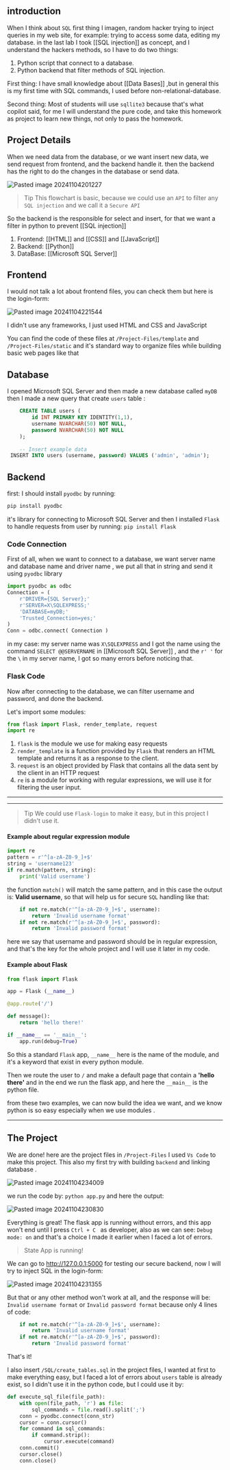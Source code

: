 ## introduction

When I think about `SQL` first thing I imagen, random hacker trying to inject  queries in my web site, for example: trying to access some data, editing my database. in the last lab I took [[SQL injection]] as concept, and I understand the hackers methods, so I have to do two things: 

1. Python script that connect to a database. 
2. Python backend that filter methods of SQL injection.

First thing: I have small knowledge about [[Data Bases]] ,but in general this is my first time with SQL commands, I used before non-relational-database.

Second thing: Most of students will use `sqllite3` because that's what copilot said, for me I will understand the pure code, and take this homework as project to learn new things, not only to pass the homework.

## Project Details 

When we need data from the database, or we want insert new data, we send request from frontend, and the backend handle it. then the backend has the right to do the changes in the database or send data.

![Pasted image 20241104201227](https://github.com/user-attachments/assets/53081f06-c525-46d2-aaaa-38bb7a7b203d)

> Tip
> This flowchart is basic, because we could use an `API` to filter any `SQL
>  injection` and we call it a `Secure API`

So the backend is the responsible for select and insert, for that we want a filter in python to prevent [[SQL injection]] 

1. Frontend: [[HTML]] and [[CSS]] and [[JavaScript]]    
2. Backend: [[Python]] 
3. DataBase: [[Microsoft SQL Server]]

## Frontend

I would not talk a lot about frontend files, you can check them but here is the login-form:

![Pasted image 20241104221544](https://github.com/user-attachments/assets/cb365b23-d3f0-4686-b34c-82b1605575a7)


I didn't use any frameworks, I just used HTML and CSS and JavaScript

You can find the code of these files at `/Project-Files/template` and `/Project-Files/static` and it's standard way to organize files while building basic web pages like that


## Database

I opened Microsoft SQL Server and then made a new database called `myDB` then I made a new query that create `users` table :

```SQL
    CREATE TABLE users (
        id INT PRIMARY KEY IDENTITY(1,1),
        username NVARCHAR(50) NOT NULL,
        password NVARCHAR(50) NOT NULL
    );
    
    -- Insert example data 
 INSERT INTO users (username, password) VALUES ('admin', 'admin');
```

## Backend 

first: I should install `pyodbc` by running:

```python
pip install pyodbc
```

 it's library for connecting to Microsoft SQL Server and then I installed `Flask` to handle requests from user by running: `pip install Flask`

### Code Connection 

First of all, when we want to connect to a database, we want server name and database name and driver name , we put all that in string and send it using `pyodbc` library 

```python
import pyodbc as odbc
Connection = (
    r'DRIVER={SQL Server};'
    r'SERVER=X\SQLEXPRESS;'
    'DATABASE=myDB;'
    'Trusted_Connection=yes;'
)
Conn = odbc.connect( Connection )
```

in my case: my server name was `X\SQLEXPRESS` and I got the name using the command `SELECT @@SERVERNAME` in [[Microsoft SQL Server]] , and the `r' '` for the `\` in my server name, I got so many errors before noticing that.

### Flask Code 

Now after connecting to the database, we can filter username and password, and done the backend.

Let's import some modules:

```python
from flask import Flask, render_template, request
import re
```

1. `flask` is the module we use for making easy requests 
2. `render_template` is a function provided by `Flask` that renders an HTML template and returns it as a response to the client.
3. `request` is an object provided by Flask that contains all the data sent by the client in an HTTP request 
4. `re` is a module for working with regular expressions, we will use it for filtering the user input.

---

---

>  Tip
> We could use `Flask-login` to make it easy, but in this project I didn't use it.

#### Example about regular expression module

```python
import re 
pattern = r'^[a-zA-Z0-9_]+$' 
string = 'username123' 
if re.match(pattern, string): 
	print('Valid username')
```

the function `match()` will match the same pattern, and in this case the output is: **Valid username**, so that will help us for secure `SQL` handling like that: 

```python
    if not re.match(r'^[a-zA-Z0-9_]+$', username):
        return 'Invalid username format'
    if not re.match(r'^[a-zA-Z0-9_]+$', password):
        return 'Invalid password format'
```

here we say that username and password should be in regular expression, and that's the key for the whole project and I will use it later in my code.

#### Example about Flask

```python 
from flask import Flask

app = Flask (__name__)

@app.route('/')

def message():
    return 'hello there!'

if __name__ == '__main__':
    app.run(debug=True)
```

So this a standard `Flask` app, `__name__` here is the name of the module, and it's a keyword that exist in every python module. 

Then we route the user to `/` and make a default page that contain a **'hello there'** and in the end we run the flask app, and here the `__main__` is the python file.

from these two examples, we can now build the idea we want, and we know python is so easy especially when we use modules .

---


## The Project 

We are done! here are the project files in `/Project-Files` I used `Vs Code` to make this project. This also my first try with building `backend` and linking database . 

![Pasted image 20241104234009](https://github.com/user-attachments/assets/29ec3710-6c53-4929-a130-95a053436f24)

we run the code by: `python app.py` and here the output: 

![Pasted image 20241104230830](https://github.com/user-attachments/assets/4ccb32c5-a1e5-4a30-9203-6a0925210e2a)


Everything is great! The flask app is running without errors, and this app won't end until I press `Ctrl + C ` as developer, also as we can see: `Debug mode: on` and that's a choice I made it earlier when I faced a lot of errors. 


> State
> App is running!

We can go to http://127.0.0.1:5000 for testing our secure backend, now I will try to inject SQL in the login-form: 

![Pasted image 20241104231355](https://github.com/user-attachments/assets/13eb80fa-0819-4443-a9d7-85c53e93ba7d)

But that or any other method won't work at all, and the response will be: `Invalid username format` or `Invalid password format` because only 4 lines of code:

```python
    if not re.match(r'^[a-zA-Z0-9_]+$', username):
        return 'Invalid username format'
    if not re.match(r'^[a-zA-Z0-9_]+$', password):
        return 'Invalid password format'
```

That's it! 

I also insert `/SQL/create_tables.sql` in the project files, I wanted at first to make everything easy, but I faced a lot of errors about `users` table is already exist, so I didn't use it in the python code, but I could use it by: 

```python 
def execute_sql_file(file_path):
    with open(file_path, 'r') as file:
        sql_commands = file.read().split(';')
    conn = pyodbc.connect(conn_str)
    cursor = conn.cursor()
    for command in sql_commands:
        if command.strip():
            cursor.execute(command)
    conn.commit()
    cursor.close()
    conn.close()
```

